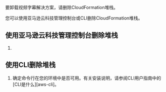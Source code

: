 要卸载视频字幕解决方案，请删除CloudFormation堆栈。

您可以使用亚马逊云科技管理控制台或CLI删除CloudFormation堆栈。

## 使用亚马逊云科技管理控制台删除堆栈

1. 

## 使用CLI删除堆栈

1. 确定命令行在您的环境中是否可用。有关安装说明，请参阅CLI用户指南中的[CLI是什么][aws-cli]。


